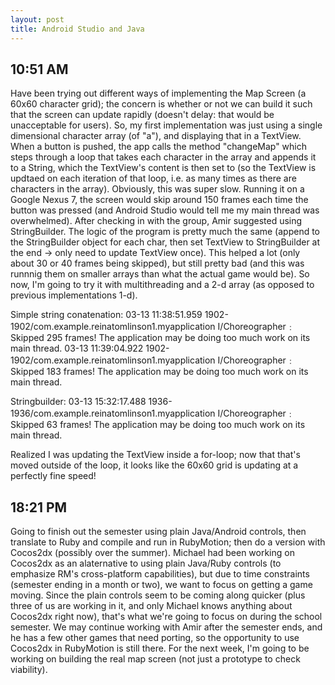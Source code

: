 ```yaml
---
layout: post
title: Android Studio and Java
---
```


10:51 AM
--------
Have been trying out different ways of implementing the Map Screen (a 60x60 character grid); the concern is whether or not we can build it such that the screen can update rapidly (doesn't delay: that would be unacceptable for users).
So, my first implementation was just using a single dimensional character array (of "a"), and displaying that in a TextView. When a button is pushed, the app calls the method "changeMap" which steps through a loop that takes each character in the array and appends it to a String, which the TextView's content is then set to (so the TextView is updtaed on each iteration of that loop, i.e. as many times as there are characters in the array).
Obviously, this was super slow. Running it on a Google Nexus 7, the screen would skip around 150 frames each time the button was pressed (and Android Studio would tell me my main thread was overwhelmed).
After checking in with the group, Amir suggested using StringBuilder. The logic of the program is pretty much the same (append to the StringBuilder object for each char, then set TextView to StringBuilder at the end -> only need to update TextView once). This helped a lot (only about 30 or 40 frames being skipped), but still pretty bad (and this was runnnig them on smaller arrays than what the actual game would be).
So now, I'm going to try it with multithreading and a 2-d array (as opposed to previous implementations 1-d).


Simple string conatenation:
03-13 11:38:51.959    1902-1902/com.example.reinatomlinson1.myapplication I/Choreographer﹕ Skipped 295 frames!  The application may be doing too much work on its main thread.
03-13 11:39:04.922    1902-1902/com.example.reinatomlinson1.myapplication I/Choreographer﹕ Skipped 183 frames!  The application may be doing too much work on its main thread.



Stringbuilder:
03-13 15:32:17.488    1936-1936/com.example.reinatomlinson1.myapplication I/Choreographer﹕ Skipped 63 frames!  The application may be doing too much work on its main thread.

Realized I was updating the TextView inside a for-loop; now that that's moved outside of the loop, it looks like the 60x60 grid is updating at a perfectly fine speed!

18:21 PM
--------
Going to finish out the semester using plain Java/Android controls, then translate to Ruby and compile and run in RubyMotion; then do a version with Cocos2dx (possibly over the summer). Michael had been working on Cocos2dx as an alaternative to using plain Java/Ruby controls (to emphasize RM's cross-platform capabilities), but due to time constraints (semester ending in a month or two), we want to focus on getting a game moving. Since the plain controls seem to be coming along quicker (plus three of us are working in it, and only Michael knows anything about Cocos2dx right now), that's what we're going to focus on during the school semester. We may continue working with Amir after the semester ends, and he has a few other games that need porting, so the opportunity to use Cocos2dx in RubyMotion is still there.
For the next week, I'm going to be working on building the real map screen (not just a prototype to check viability).